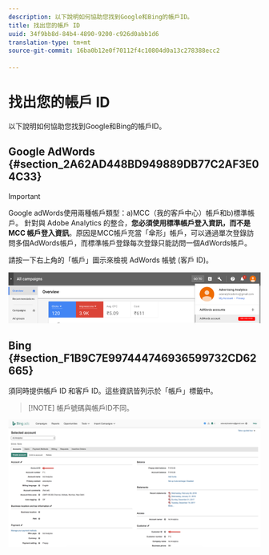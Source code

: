 ```yaml
---
description: 以下說明如何協助您找到Google和Bing的帳戶ID。
title: 找出您的帳戶 ID
uuid: 34f9bb8d-84b4-4890-9200-c926d0abb1d6
translation-type: tm+mt
source-git-commit: 16ba0b12e0f70112f4c10804d0a13c278388ecc2

---
```



# 找出您的帳戶 ID

以下說明如何協助您找到Google和Bing的帳戶ID。

## Google AdWords {#section_2A62AD448BD949889DB77C2AF3E04C33}

>[!IMPORTANT]
>
>Google adWords使用兩種帳戶類型：a)MCC（我的客戶中心）帳戶和b)標準帳戶。 針對與 Adobe Analytics 的整合，**您必須使用標準帳戶登入資訊，而不是 MCC 帳戶登入資訊**。原因是MCC帳戶充當「傘形」帳戶，可以通過單次登錄訪問多個AdWords帳戶，而標準帳戶登錄每次登錄只能訪問一個AdWords帳戶。

請按一下右上角的「帳戶」圖示來檢視 AdWords 帳號 (客戶 ID)。

![](assets/google_account.png)

## Bing {#section_F1B9C7E997444746936599732CD62665}

須同時提供帳戶 ID 和客戶 ID。這些資訊皆列示於「帳戶」標籤中。

> [!NOTE] 帳戶號碼與帳戶ID不同。

![](assets/bing_id.png)
